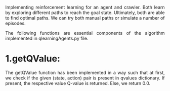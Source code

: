 <p align="justify">Implementing reinforcement learning for an agent and crawler. Both learn by exploring different paths to reach the goal state. Ultimately, both are able to find optimal paths. We can try both manual paths or simulate a number of episodes.</p>

<p align="justify">The following functions are essential components of the algorithm implemented in qlearningAgents.py file.</p>

<h1>1.getQValue:</h1>
<p align="justify">The getQValue function has been implemented in a way such that at first, we check if the given (state, action) pair is present in qvalues dictionary.  If present, the respective value Q-value is returned. Else, we return 0.0.</p>
